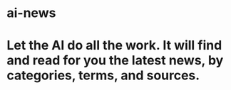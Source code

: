 # ai-news
# Let the AI do all the work. It will find and read for you the latest news, by categories, terms, and sources.

